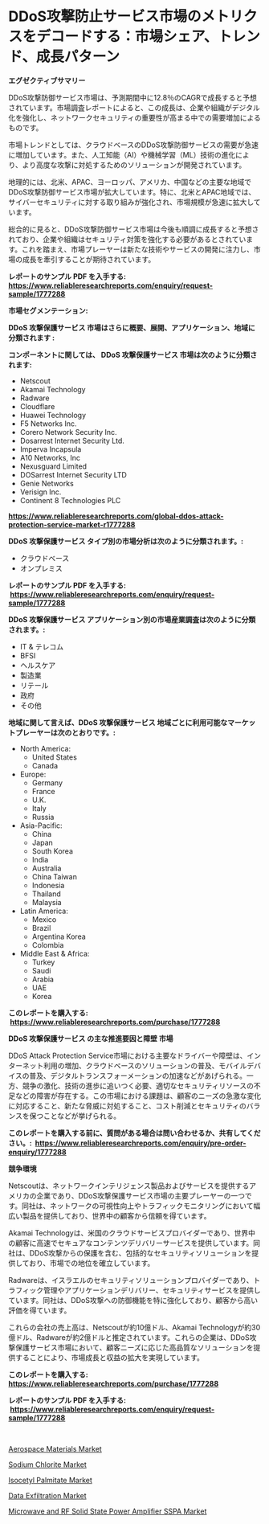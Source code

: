 <p><h1>DDoS攻撃防止サービス市場のメトリクスをデコードする：市場シェア、トレンド、成長パターン</h1></p><p><strong>エグゼクティブサマリー</strong></p>
<p><p>DDoS攻撃防御サービス市場は、予測期間中に12.8％のCAGRで成長すると予想されています。市場調査レポートによると、この成長は、企業や組織がデジタル化を強化し、ネットワークセキュリティの重要性が高まる中での需要増加によるものです。</p><p>市場トレンドとしては、クラウドベースのDDoS攻撃防御サービスの需要が急速に増加しています。また、人工知能（AI）や機械学習（ML）技術の進化により、より高度な攻撃に対処するためのソリューションが開発されています。</p><p>地理的には、北米、APAC、ヨーロッパ、アメリカ、中国などの主要な地域でDDoS攻撃防御サービス市場が拡大しています。特に、北米とAPAC地域では、サイバーセキュリティに対する取り組みが強化され、市場規模が急速に拡大しています。</p><p>総合的に見ると、DDoS攻撃防御サービス市場は今後も順調に成長すると予想されており、企業や組織はセキュリティ対策を強化する必要があるとされています。これを踏まえ、市場プレーヤーは新たな技術やサービスの開発に注力し、市場の成長を牽引することが期待されています。</p></p>
<p><strong>レポートのサンプル PDF を入手する: <a href="https://www.reliableresearchreports.com/enquiry/request-sample/1777288">https://www.reliableresearchreports.com/enquiry/request-sample/1777288</a></strong></p>
<p><strong>市場セグメンテーション:</strong></p>
<p><strong> DDoS 攻撃保護サービス 市場はさらに概要、展開、アプリケーション、地域に分類されます :</strong></p>
<p><strong>コンポーネントに関しては、 DDoS 攻撃保護サービス 市場は次のように分類されます: &nbsp;</strong></p>
<p><ul><li>Netscout</li><li>Akamai Technology</li><li>Radware</li><li>Cloudflare</li><li>Huawei Technology</li><li>F5 Networks Inc.</li><li>Corero Network Security Inc.</li><li>Dosarrest Internet Security Ltd.</li><li>Imperva Incapsula</li><li>A10 Networks, Inc</li><li>Nexusguard Limited</li><li>DOSarrest Internet Security LTD</li><li>Genie Networks</li><li>Verisign Inc.</li><li>Continent 8 Technologies PLC</li></ul></p>
<p><strong><a href="https://www.reliableresearchreports.com/global-ddos-attack-protection-service-market-r1777288">https://www.reliableresearchreports.com/global-ddos-attack-protection-service-market-r1777288</a></strong></p>
<p><strong> DDoS 攻撃保護サービス タイプ別の市場分析は次のように分類されます。:</strong></p>
<p><ul><li>クラウドベース</li><li>オンプレミス</li></ul></p>
<p><strong>レポートのサンプル PDF を入手する: &nbsp;<a href="https://www.reliableresearchreports.com/enquiry/request-sample/1777288">https://www.reliableresearchreports.com/enquiry/request-sample/1777288</a></strong></p>
<p><strong> DDoS 攻撃保護サービス アプリケーション別の市場産業調査は次のように分類されます。:</strong></p>
<p><ul><li>IT & テレコム</li><li>BFSI</li><li>ヘルスケア</li><li>製造業</li><li>リテール</li><li>政府</li><li>その他</li></ul></p>
<p><strong>地域に関して言えば、DDoS 攻撃保護サービス 地域ごとに利用可能なマーケットプレーヤーは次のとおりです。:</strong></p>
<p><ul>
    <li>
        North America:
        <ul>
            <li>United States</li>
            <li>Canada</li>
        </ul>
    </li>
    <li>
        Europe:
        <ul>
            <li>Germany</li>
            <li>France</li>
            <li>U.K.</li>
            <li>Italy</li>
            <li>Russia</li>
        </ul>
    </li>
    <li>
        Asia-Pacific:
        <ul>
            <li>China</li>
            <li>Japan</li>
            <li>South Korea</li>
            <li>India</li>
            <li>Australia</li>
            <li>China Taiwan</li>
            <li>Indonesia</li>
            <li>Thailand</li>
            <li>Malaysia</li>
        </ul>
    </li>
    <li>
        Latin America:
        <ul>
            <li>Mexico</li>
            <li>Brazil</li>
            <li>Argentina Korea</li>
            <li>Colombia</li>
        </ul>
    </li>
    <li>
        Middle East & Africa:
        <ul>
            <li>Turkey</li>
            <li>Saudi</li>
            <li>Arabia</li>
            <li>UAE</li>
            <li>Korea</li>
        </ul>
    </li>
    </ul></p>
<p><strong>このレポートを購入する: &nbsp;<a href="https://www.reliableresearchreports.com/purchase/1777288">https://www.reliableresearchreports.com/purchase/1777288</a></strong></p>
<p><strong>DDoS 攻撃保護サービス の主な推進要因と障壁 市場</strong></p>
<p><p>DDoS Attack Protection Service市場における主要なドライバーや障壁は、インターネット利用の増加、クラウドベースのソリューションの普及、モバイルデバイスの普及、デジタルトランスフォーメーションの加速などがあげられる。一方、競争の激化、技術の進歩に追いつく必要、適切なセキュリティリソースの不足などの障害が存在する。この市場における課題は、顧客のニーズの急激な変化に対応すること、新たな脅威に対処すること、コスト削減とセキュリティのバランスを保つことなどが挙げられる。</p></p>
<p><strong>このレポートを購入する前に、質問がある場合は問い合わせるか、共有してください。:&nbsp; <a href="https://www.reliableresearchreports.com/enquiry/pre-order-enquiry/1777288">https://www.reliableresearchreports.com/enquiry/pre-order-enquiry/1777288</a></strong></p>
<p><strong>競争環境</strong></p>
<p><p>Netscoutは、ネットワークインテリジェンス製品およびサービスを提供するアメリカの企業であり、DDoS攻撃保護サービス市場の主要プレーヤーの一つです。同社は、ネットワークの可視性向上やトラフィックモニタリングにおいて幅広い製品を提供しており、世界中の顧客から信頼を得ています。</p><p>Akamai Technologyは、米国のクラウドサービスプロバイダーであり、世界中の顧客に高速でセキュアなコンテンツデリバリーサービスを提供しています。同社は、DDoS攻撃からの保護を含む、包括的なセキュリティソリューションを提供しており、市場での地位を確立しています。</p><p>Radwareは、イスラエルのセキュリティソリューションプロバイダーであり、トラフィック管理やアプリケーションデリバリー、セキュリティサービスを提供しています。同社は、DDoS攻撃への防御機能を特に強化しており、顧客から高い評価を得ています。</p><p>これらの会社の売上高は、Netscoutが約10億ドル、Akamai Technologyが約30億ドル、Radwareが約2億ドルと推定されています。これらの企業は、DDoS攻撃保護サービス市場において、顧客ニーズに応じた高品質なソリューションを提供することにより、市場成長と収益の拡大を実現しています。</p></p>
<p><strong>このレポートを購入する: &nbsp; <a href="https://www.reliableresearchreports.com/purchase/1777288">https://www.reliableresearchreports.com/purchase/1777288</a></strong></p>
<p><strong>レポートのサンプル PDF を入手する: &nbsp;<a href="https://www.reliableresearchreports.com/enquiry/request-sample/1777288">https://www.reliableresearchreports.com/enquiry/request-sample/1777288</a></strong><strong></strong></p>
<p>&nbsp;</p>
<p><p><a href="https://github.com/julyju69/Market-Research-Report-List-2/blob/main/aerospace-materials-market.md">Aerospace Materials Market</a></p><p><a href="https://github.com/gdfhhhj/Market-Research-Report-List-4/blob/main/sodium-chlorite-market.md">Sodium Chlorite Market</a></p><p><a href="https://issuu.com/reportprime-2/docs/isocetyl-palmitate-market-size-2030.pptx">Isocetyl Palmitate Market</a></p><p><a href="https://medium.com/@samantha.welch56767/data-exfiltration-market-analysis-and-sze-forecasted-for-period-from-2024-to-2031-b9f1af62b5ef">Data Exfiltration Market</a></p><p><a href="https://unruly-ladybug-44b.notion.site/Microwave-and-RF-Solid-State-Power-Amplifier-SSPA-Market-Size-Reveals-the-Best-Marketing-Channels-In-4916bd86759c4e6586b2dbdc1bf4bd81">Microwave and RF Solid State Power Amplifier SSPA Market</a></p></p>
